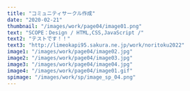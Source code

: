 ```yaml
---
title: "コミュニティサークル作成"
date: "2020-02-21"
thumbnail: "/images/work/page04/image01.png"
text: "SCOPE：Design / HTML,CSS,JavaScript /"
text2: "テストです！！"
text3: "http://limeokapi95.sakura.ne.jp/work/noritoku2022"
image1: "/images/work/page04/image02.jpg"
image2: "/images/work/page04/image03.jpg"
image3: "/images/work/page04/image04.jpg"
image4: "/images/work/page04/image01.gif"
spimage: "/images/work/sp/image_sp_04.png"
---
```

